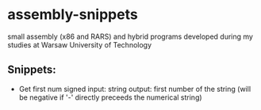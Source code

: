 # assembly-snippets
small assembly (x86 and RARS) and hybrid programs developed during my studies at Warsaw University of Technology

## Snippets:
- Get first num signed
input: string
output: first number of the string (will be negative if '-' directly preceeds the numerical string)
